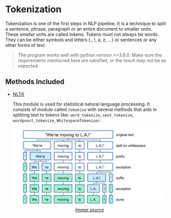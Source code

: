 # Tokenization

Tokenization is one of the first steps in NLP pipeline.
It is a technique to split a sentence, phrase, paragraph or an entire document to smaller units.
These smaller units are called tokens. Tokens must not always be words. They can be either
symbols and letters (., !, a, z, ...) or sentences or any other forms of text.

> The program works well with python version >=3.8.0.
> Make sure the requirements mentioned here are satisfied,
> or the result may not be as expected.

## Methods Included

- [NLTK](https://github.com/arunism/Deep-Dive-to-NLP/blob/master/Tokenization/nltk.ipynb)
    
    This module is used for statistical natural language processing. It consists of module called `tokenize`
    with several methods that aids in splitting text to tokens like: `word_tokenize`, `sent_tokenize`,
    `wordpunct_tokenize`, `WhitespaceTokenizer`.

    <p align="center">
        <img src="./assets/nltk.jpg"><br/>
        <a href="https://udemy.com/course/python-for-data-science-and-machine-learning-bootcamp"><em>Image source<em/><a/>
    <p/>
